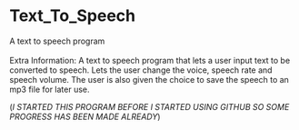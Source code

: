 # Text_To_Speech
A text to speech program
<br>
<br>Extra Information:
      A text to speech program that lets a user input text to be converted to speech. Lets the user change the voice, speech rate and speech volume. The user is also given the choice to save the speech to an mp3 file for later use.






(*I STARTED THIS PROGRAM BEFORE I STARTED USING GITHUB SO SOME PROGRESS HAS BEEN MADE ALREADY*)
